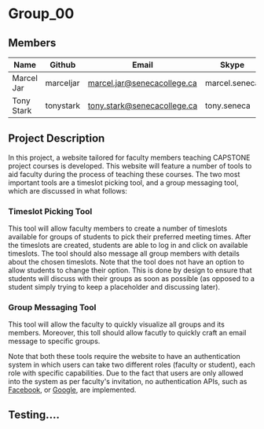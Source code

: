 # Group_00

## Members
| Name        | Github    | Email                       | Skype         |
| ----------- | --------- | --------------------------- | ------------- |
| Marcel Jar  | marceljar | marcel.jar@senecacollege.ca | marcel.seneca |
| Tony Stark  | tonystark | tony.stark@senecacollege.ca | tony.seneca   |

## Project Description
In this project, a website tailored for faculty members teaching CAPSTONE project courses is developed. This website will feature a number of tools to aid faculty during the process of teaching these courses. The two most important tools are a timeslot picking tool, and a group messaging tool, which are discussed in what follows:

### Timeslot Picking Tool
This tool will allow faculty members to create a number of timeslots available for groups of students to pick their preferred meeting times. After the timeslots are created, students are able to log in and click on available timeslots. The tool should also message all group members with details about the chosen timeslots. Note that the tool does not have an option to allow students to change their option. This is done by design to ensure that students will discuss with their groups as soon as possible (as opposed to a student simply trying to keep a placeholder and discussing later).

### Group Messaging Tool
This tool will allow the faculty to quickly visualize all groups and its members. Moreover, this toll should allow facutly to quickly craft an email message to specific groups.

Note that both these tools require the website to have an authentication system in which users can take two different roles (faculty or student), each role with specific capabilities. Due to the fact that users are only allowed into the system as per faculty's invitation, no authentication APIs, such as [Facebook](https://developers.facebook.com/docs/facebook-login/), or [Google](https://developers.google.com/identity/sign-in/web/sign-in), are implemented.

## Testing....
